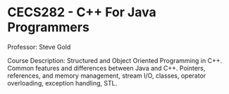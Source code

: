# CECS282 - C++ For Java Programmers 

Professor: Steve Gold

Course Description: Structured and Object Oriented Programming in C++. Common features and differences between Java and C++. Pointers, references, and memory management, stream I/O, classes, operator overloading, exception handling, STL.